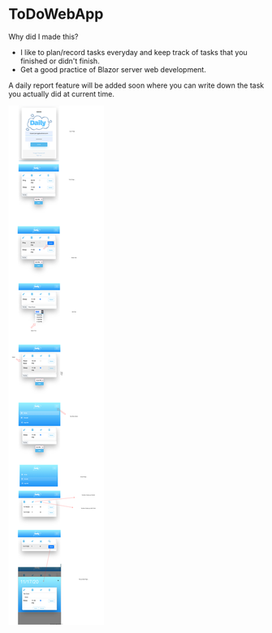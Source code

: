 # ToDoWebApp
 
 
 Why did I made this?
 - I like to plan/record tasks everyday and keep track of tasks that you finished or didn't finish.
 - Get a good practice of Blazor server web development.
 
 A daily report feature will be added soon where you can write down the task you actually did at current time.
 
![Alt text here](diagram.svg)
